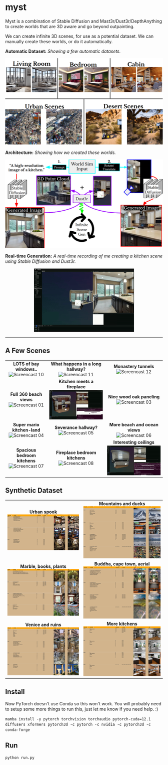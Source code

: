 # myst

Myst is a combination of Stable Diffusion and Mast3r/Dust3r/DepthAnything to create worlds that are 3D aware and go beyond outpainting. 

We can create infinite 3D scenes, for use as a potential dataset. We can manually create these worlds, or do it automatically.

**Automatic Dataset:** *Showing a few automatic datasets.*

![Automatic Dataset](./img/automatic_dataset.png)

**Architecture:** *Showing how we created these worlds.*

![Architecture](./img/architecture.png)

**Real-time Generation:** *A real-time recording of me creating a kitchen scene using Stable Diffusion and Dust3r.*

<p align="center">
  <img src="./img/demo.gif" alt="Real-time generation">
</p>

---

## A Few Scenes 
<table>
  <tr>
    <td align="center">
      <strong>LOTS of bay windows..</strong><br>
      <img src="./img/screencast10.gif" alt="Screencast 10">
    </td>
    <td align="center">
      <strong>What happens in a long hallway?</strong><br>
      <img src="./img/screencast11.gif" alt="Screencast 11">
    </td>
    <td align="center">
      <strong>Monastery tunnels</strong><br>
      <img src="./img/screencast12.gif" alt="Screencast 12">
    </td>
  </tr>
  <tr>
    <td align="center">
      <strong>Full 360 beach views</strong><br>
      <img src="./img/screencast01.gif" alt="Screencast 01">
    </td>
    <td align="center">
      <strong>Kitchen meets a fireplace</strong><br>
      <img src="./img/screencast02.gif" alt="Screencast 02">
    </td>
    <td align="center">
      <strong>Nice wood oak paneling</strong><br>
      <img src="./img/screencast03.gif" alt="Screencast 03">
    </td>
  </tr>
  <tr>
    <td align="center">
      <strong>Super mario kitchen-land</strong><br>
      <img src="./img/screencast04.gif" alt="Screencast 04">
    </td>
    <td align="center">
      <strong>Severance hallway?</strong><br>
      <img src="./img/screencast05.gif" alt="Screencast 05">
    </td>
    <td align="center">
      <strong>More beach and ocean views</strong><br>
      <img src="./img/screencast06.gif" alt="Screencast 06">
    </td>
  </tr>
  <tr>
    <td align="center">
      <strong>Spacious bedroom kitchens</strong><br>
      <img src="./img/screencast07.gif" alt="Screencast 07">
    </td>
    <td align="center">
      <strong>Fireplace bedroom kitchens</strong><br>
      <img src="./img/screencast08.gif" alt="Screencast 08">
    </td>
    <td align="center">
      <strong>Interesting ceilings</strong><br>
      <img src="./img/screencast09.gif" alt="Screencast 09">
    </td>
  </tr>
</table>

## Synthetic Dataset 

<table>
  <tr>
    <td align="center">
      <strong>Urban spook</strong><br>
      <img src="./img/auto1.png" alt="Screencast 10">
    </td>
    <td align="center">
      <strong>Mountains and ducks</strong><br>
      <img src="./img/auto2.png" alt="Screencast 11">
    </td>
  </tr>
  <tr>
    <td align="center">
      <strong>Marble, books, plants</strong><br>
      <img src="./img/auto3.png" alt="Screencast 01">
    </td>
    <td align="center">
      <strong>Buddha, cape town, aerial</strong><br>
      <img src="./img/auto4.png" alt="Screencast 02">
    </td>
  </tr>
  <tr>
    <td align="center">
      <strong>Venice and ruins</strong><br>
      <img src="./img/auto5.png" alt="Screencast 03">
    </td>
    <td align="center">
      <strong>More kitchens</strong><br>
      <img src="./img/auto6.png" alt="Screencast 03">
    </td>
  </tr>
</table>

## Install

Now PyTorch doesn't use Conda so this won't work. You will probably need to setup some more things to run this, just let me know if you need help. :) 

`mamba install -y pytorch torchvision torchaudio pytorch-cuda=12.1 diffusers xformers pytorch3d -c pytorch -c nvidia -c pytorch3d -c conda-forge`

## Run
`python run.py`

